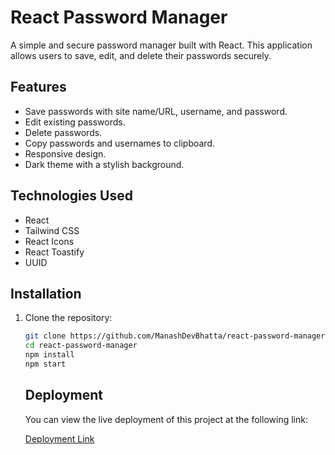 # React Password Manager

A simple and secure password manager built with React. This application allows users to save, edit, and delete their passwords securely.

## Features

- Save passwords with site name/URL, username, and password.
- Edit existing passwords.
- Delete passwords.
- Copy passwords and usernames to clipboard.
- Responsive design.
- Dark theme with a stylish background.

## Technologies Used

- React
- Tailwind CSS
- React Icons
- React Toastify
- UUID

## Installation

1. Clone the repository:

   ```bash
   git clone https://github.com/ManashDevBhatta/react-password-manager.git
   cd react-password-manager
   npm install
   npm start
   ```
   ## Deployment
   You can view the live deployment of this project at the following link:
   
   [Deployment Link](https://relaxed-travesseiro-439769.netlify.app/)